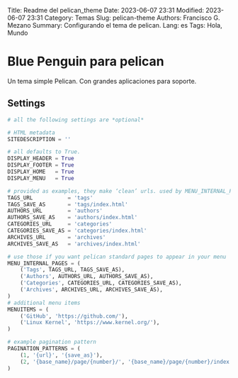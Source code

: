 Title: Readme del pelican_theme
Date: 2023-06-07 23:31
Modified: 2023-06-07 23:31
Category: Temas
Slug: pelican-theme
Authors: Francisco G. Mezano
Summary: Configurando el tema de pelican.
Lang: es
Tags: Hola, Mundo



# Blue Penguin para pelican
Un tema simple Pelican. Con grandes aplicaciones para soporte.

## Settings
```python
# all the following settings are *optional*

# HTML metadata
SITEDESCRIPTION = ''

# all defaults to True.
DISPLAY_HEADER = True
DISPLAY_FOOTER = True
DISPLAY_HOME   = True
DISPLAY_MENU   = True

# provided as examples, they make ‘clean’ urls. used by MENU_INTERNAL_PAGES.
TAGS_URL           = 'tags'
TAGS_SAVE_AS       = 'tags/index.html'
AUTHORS_URL        = 'authors'
AUTHORS_SAVE_AS    = 'authors/index.html'
CATEGORIES_URL     = 'categories'
CATEGORIES_SAVE_AS = 'categories/index.html'
ARCHIVES_URL       = 'archives'
ARCHIVES_SAVE_AS   = 'archives/index.html'

# use those if you want pelican standard pages to appear in your menu
MENU_INTERNAL_PAGES = (
    ('Tags', TAGS_URL, TAGS_SAVE_AS),
    ('Authors', AUTHORS_URL, AUTHORS_SAVE_AS),
    ('Categories', CATEGORIES_URL, CATEGORIES_SAVE_AS),
    ('Archives', ARCHIVES_URL, ARCHIVES_SAVE_AS),
)
# additional menu items
MENUITEMS = (
    ('GitHub', 'https://github.com/'),
    ('Linux Kernel', 'https://www.kernel.org/'),
)

# example pagination pattern
PAGINATION_PATTERNS = (
    (1, '{url}', '{save_as}'),
    (2, '{base_name}/page/{number}/', '{base_name}/page/{number}/index.html'),
)

```